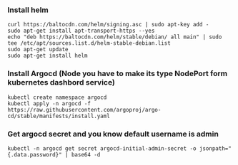 ### Install helm
```
curl https://baltocdn.com/helm/signing.asc | sudo apt-key add -
sudo apt-get install apt-transport-https --yes
echo "deb https://baltocdn.com/helm/stable/debian/ all main" | sudo tee /etc/apt/sources.list.d/helm-stable-debian.list
sudo apt-get update
sudo apt-get install helm
```


### Install Argocd (Node you have to make its type NodePort form kubernetes dashbord service)
```
kubectl create namespace argocd
kubectl apply -n argocd -f https://raw.githubusercontent.com/argoproj/argo-cd/stable/manifests/install.yaml
```
### Get argocd secret and you know default username is admin
`kubectl -n argocd get secret argocd-initial-admin-secret -o jsonpath="{.data.password}" | base64 -d`









